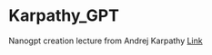 # Karpathy_GPT
Nanogpt creation lecture from Andrej Karpathy 
[Link](https://youtu.be/kCc8FmEb1nY?si=vgq_A3zTZkNxMx7H)